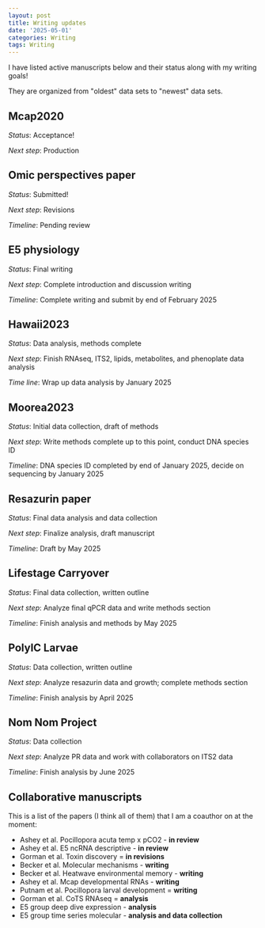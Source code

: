 ```yaml
---
layout: post
title: Writing updates
date: '2025-05-01'
categories: Writing
tags: Writing
---
```


I have listed active manuscripts below and their status along with my writing goals!  

They are organized from "oldest" data sets to "newest" data sets.  

## Mcap2020   

*Status*: Acceptance! 

*Next step*: Production 

## Omic perspectives paper 

*Status*: Submitted!  

*Next step*: Revisions 

*Timeline*: Pending review 

## E5 physiology 

*Status*: Final writing 

*Next step*: Complete introduction and discussion writing 

*Timeline*: Complete writing and submit by end of February 2025

## Hawaii2023

*Status*: Data analysis, methods complete 

*Next step*: Finish RNAseq, ITS2, lipids, metabolites, and phenoplate data analysis

*Time line*: Wrap up data analysis by January 2025

## Moorea2023

*Status*: Initial data collection, draft of methods

*Next step*: Write methods complete up to this point, conduct DNA species ID 

*Timeline*: DNA species ID completed by end of January 2025, decide on sequencing by January 2025

## Resazurin paper 

*Status*: Final data analysis and data collection

*Next step*: Finalize analysis, draft manuscript   

*Timeline*: Draft by May 2025  

## Lifestage Carryover 

*Status*: Final data collection, written outline

*Next step*: Analyze final qPCR data and write methods section

*Timeline*: Finish analysis and methods by May 2025

## PolyIC Larvae   

*Status*: Data collection, written outline

*Next step*: Analyze resazurin data and growth; complete methods section

*Timeline*: Finish analysis by April 2025

## Nom Nom Project   

*Status*: Data collection

*Next step*: Analyze PR data and work with collaborators on ITS2 data

*Timeline*: Finish analysis by June 2025

## Collaborative manuscripts 

This is a list of the papers (I think all of them) that I am a coauthor on at the moment:  

- Ashey et al. Pocillopora acuta temp x pCO2 - **in review**
- Ashey et al. E5 ncRNA descriptive - **in review**
- Gorman et al. Toxin discovery = **in revisions**
- Becker et al. Molecular mechanisms - **writing**
- Becker et al. Heatwave environmental memory - **writing**  
- Ashey et al. Mcap developmental RNAs - **writing** 
- Putnam et al. Pocillopora larval development = **writing** 
- Gorman et al. CoTS RNAseq = **analysis**  
- E5 group deep dive expression - **analysis**
- E5 group time series molecular - **analysis and data collection**
